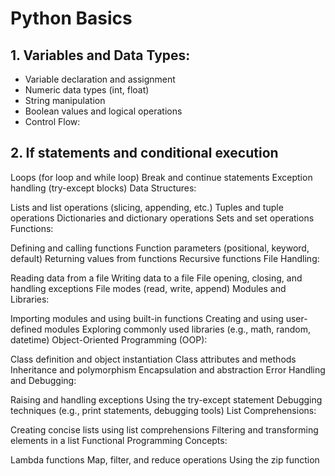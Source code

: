 # Python Basics

## 1. Variables and Data Types:

- Variable declaration and assignment
- Numeric data types (int, float)
- String manipulation
- Boolean values and logical operations
- Control Flow:

## 2. If statements and conditional execution

Loops (for loop and while loop)
Break and continue statements
Exception handling (try-except blocks)
Data Structures:

Lists and list operations (slicing, appending, etc.)
Tuples and tuple operations
Dictionaries and dictionary operations
Sets and set operations
Functions:

Defining and calling functions
Function parameters (positional, keyword, default)
Returning values from functions
Recursive functions
File Handling:

Reading data from a file
Writing data to a file
File opening, closing, and handling exceptions
File modes (read, write, append)
Modules and Libraries:

Importing modules and using built-in functions
Creating and using user-defined modules
Exploring commonly used libraries (e.g., math, random, datetime)
Object-Oriented Programming (OOP):

Class definition and object instantiation
Class attributes and methods
Inheritance and polymorphism
Encapsulation and abstraction
Error Handling and Debugging:

Raising and handling exceptions
Using the try-except statement
Debugging techniques (e.g., print statements, debugging tools)
List Comprehensions:

Creating concise lists using list comprehensions
Filtering and transforming elements in a list
Functional Programming Concepts:

Lambda functions
Map, filter, and reduce operations
Using the zip function
